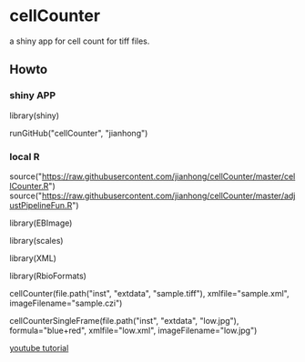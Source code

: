# cellCounter

a shiny app for cell count for tiff files.

## Howto

### shiny APP

library(shiny)

runGitHub("cellCounter", "jianhong")

### local R

source("https://raw.githubusercontent.com/jianhong/cellCounter/master/cellCounter.R")
source("https://raw.githubusercontent.com/jianhong/cellCounter/master/adjustPipelineFun.R")

library(EBImage)

library(scales)

library(XML)

library(RbioFormats)

cellCounter(file.path("inst", "extdata", "sample.tiff"), xmlfile="sample.xml", imageFilename="sample.czi")

cellCounterSingleFrame(file.path("inst", "extdata", "low.jpg"), formula="blue+red", xmlfile="low.xml", imageFilename="low.jpg")

[youtube tutorial](https://youtu.be/UUWOd5ys8ZY)
